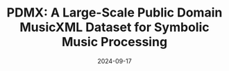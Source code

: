 ---
title: "PDMX: A Large-Scale Public Domain MusicXML Dataset for Symbolic Music Processing"
collection: publications
permalink: /publication/pdmx
authors: Phillip Long, Zachary Novack, Taylor Berg-Kirkpatrick, Julian McAuley
excerpt: 'This work presents PDMX, the largest open source dataset of public-domain symbolic music scores in existence.'
date: 2024-09-17
venue: ['International Conference on Acoustics, Speech, and Signal Processing (ICASSP), 2025', 'NeurIPS Workshop on Creativity & Generative AI, 2024']
# venue: ['International Conference on Learning Representations (ICLR), 2023', 'Spotlight at NeurIPS Workshop on The Benefits of Higher-Order Optimization in Machine Learning, 2022']
paperurl: 'https://arxiv.org/abs/2409.10831'
code: 'https://github.com/pnlong/PDMX'
abs_title: pdmx_2024_abs
bib_title: pdmx_2024_bib
pub_status: 'conference'
website: 'https://pnlong.github.io/PDMX.demo/'
citation: '@inproceedings{long2024pdmx,<br />
	title={{PDMX}: A Large-Scale Public Domain MusicXML Dataset for Symbolic Music Processing},<br />
	author={Long, Phillip and Novack, Zachary and Berg-Kirkpatrick, Taylor and McAuley, Julian},<br />
	booktitle={International Conference on Acoustics, Speech, and Signal Processing (ICASSP)},<br />
	year={2025},<br />
}'
---